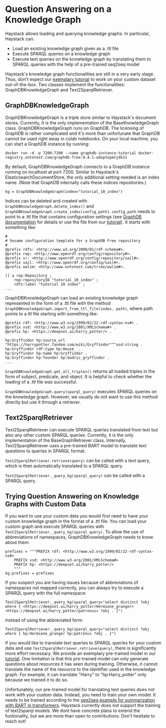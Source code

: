 # Question Answering on a Knowledge Graph

Haystack allows loading and querying knowledge graphs. In particular, Haystack can:

- Load an existing knowledge graph given as a .ttl file
- Execute SPARQL queries on a knowledge graph
- Execute text queries on the knowledge graph by translating them to SPARQL queries with the help of a pre-trained seq2seq model

Haystack's knowledge graph functionalities are still in a very early stage. Thus, don't expect our [exemplary tutorial](/tutorials/v1.3.0/knowledge-graph) to work on your custom dataset out-of-the-box.
Two classes implement the functionalities: GraphDBKnowledgeGraph and Text2SparqlRetriever.

<div style={{ marginBottom: "3rem" }} />

## GraphDBKnowledgeGraph

GraphDBKnowledgeGraph is a triple store similar to Haystack's document stores. Currently, it is the only implementation of the BaseKnowledgeGraph class.
GraphDBKnowledgeGraph runs on GraphDB. The licensing of GraphDB is rather complicated and it's more than unfortunate that GraphDB cannot be used right away in colab notebooks.
On your local machine, you can start a GraphDB instance by running:

`docker run -d -p 7200:7200 --name graphdb-instance-tutorial docker-registry.ontotext.com/graphdb-free:9.4.1-adoptopenjdk11`

By default, GraphDBKnowledgeGraph connects to a GraphDB instance running on localhost at port 7200.
Similar to Haystack's ElasticsearchDocumentStore, the only additional setting needed is an index name.
(Note that GraphDB internally calls these indices repositories.)

`kg = GraphDBKnowledgeGraph(index="tutorial_10_index")`

Indices can be deleted and created with `GraphDBKnowledgeGraph.delete_index()` and `GraphDBKnowledgeGraph.create_index(config_path)`.
`config_path` needs to point to a .ttl file that contains configuration settings (see [GraphDB documentation](https://graphdb.ontotext.com/documentation/free/configuring-a-repository.html#configure-a-repository-programmatically) for details or use the file from our [tutorial](/tutorials/knowledge-graph)). It starts with something like:

```
#
# Sesame configuration template for a GraphDB Free repository
#
@prefix rdfs: <http://www.w3.org/2000/01/rdf-schema#>.
@prefix rep: <http://www.openrdf.org/config/repository#>.
@prefix sr: <http://www.openrdf.org/config/repository/sail#>.
@prefix sail: <http://www.openrdf.org/config/sail#>.
@prefix owlim: <http://www.ontotext.com/trree/owlim#>.

[] a rep:Repository ;
    rep:repositoryID "tutorial_10_index" ;
    rdfs:label "tutorial 10 index" ;
...
```

GraphDBKnowledgeGraph can load an existing knowledge graph represented in the form of a .ttl file with the method `GraphDBKnowledgeGraph.import_from_ttl_file(index, path)`, where path points to a ttl file starting with something like:

```
@prefix rdf: <http://www.w3.org/1999/02/22-rdf-syntax-ns#> .
@prefix xsd: <http://www.w3.org/2001/XMLSchema#> .
@prefix hp: <https://deepset.ai/harry_potter/> .

hp:Gryffindor hp:source_url "https://harrypotter.fandom.com/wiki/Gryffindor"^^xsd:string .
hp:Gryffindor rdf:type hp:House_ .
hp:Gryffindor hp:name hp:Gryffindor .
hp:Gryffindor hp:founder hp:Godric_gryffindor .
...
```

`GraphDBKnowledgeGraph.get_all_triples()` returns all loaded triples in the form of subject, predicate, and object. It is helpful to check whether the loading of a .ttl file was successful.

`GraphDBKnowledgeGraph.query(sparql_query)` executes SPARQL queries on the knowledge graph. However, we usually do not want to use this method directly but use it through a retriever.

<div style={{ marginBottom: "3rem" }} />

## Text2SparqlRetriever

Text2SparqlRetriever can execute SPARQL queries translated from text but also any other custom SPARQL queries. Currently, it is the only implementation of the BaseGraphRetriever class.
Internally, Text2SparqlRetriever uses a pre-trained BART model to translate text questions to queries in SPARQL format.

`Text2SparqlRetriever.retrieve(query)` can be called with a text query, which is then automatically translated to a SPARQL query.

`Text2SparqlRetriever._query_kg(sparql_query)` can be called with a SPARQL query.

<div style={{ marginBottom: "3rem" }} />

## Trying Question Answering on Knowledge Graphs with Custom Data

If you want to use your custom data you would first need to have your custom knowledge graph in the format of a .ttl file.
You can load your custom graph and execute SPARQL queries with `Text2SparqlRetriever._query_kg(sparql_query)`. To allow the use of abbreviations of namespaces, GraphDBKnowledgeGraph needs to know about them:

```
prefixes = """PREFIX rdf: <http://www.w3.org/1999/02/22-rdf-syntax-ns#>
    PREFIX xsd: <http://www.w3.org/2001/XMLSchema#>
    PREFIX hp: <https://deepset.ai/harry_potter/>
    """
kg.prefixes = prefixes
```

If you suspect you are having issues because of abbreviations of namespaces not mapped correctly, you can always try to execute a SPARQL query with the full namespace:

`Text2SparqlRetriever._query_kg(sparql_query="select distinct ?obj where { <https://deepset.ai/harry_potter/Hermione_granger> <https://deepset.ai/harry_potter/patronus> ?obj . }")`

instead of using the abbreviated form:

`Text2SparqlRetriever._query_kg(sparql_query="select distinct ?obj where { hp:Hermione_granger hp:patronus ?obj . }")`

If you would like to translate text queries to SPARQL queries for your custom data and use `Text2SparqlRetriever.retrieve(query)`, there is significantly more effort necessary.
We provide an exemplary pre-trained model in our [tutorial](/tutorials/v1.3.0/knowledge-graph).
One limitation is that this pre-trained model can only generate questions about resources it has seen during training.
Otherwise, it cannot translate the name of the resource to the identifier used in the knowledge graph.
For example, it can translate "Harry" to "hp:Harry_potter" only because we trained it to do so.

Unfortunately, our pre-trained model for translating text queries does not work with your custom data.
Instead, you need to train your own model. It needs to be trained according to the [seq2seq example for summarization with BART in transformers](https://github.com/huggingface/transformers/tree/master/examples/legacy/seq2seq).
Haystack currently does not support the training of text2sparql models. We dont have concrete plans to extend the funtionality, but we are more than open to contributions. Don't hesitate to reach out!
